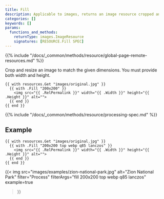 ```yaml
---
title: Fill
description: Applicable to images, returns an image resource cropped and resized to the given dimensions.
categories: []
keywords: []
params:
  functions_and_methods:
    returnType: images.ImageResource
    signatures: [RESOURCE.Fill SPEC]
---
```


{{% include "/docs/_common/methods/resource/global-page-remote-resources.md" %}}

Crop and resize an image to match the given dimensions. You must provide both width and height.

```go-html-template
{{ with resources.Get "images/original.jpg" }}
  {{ with .Fill "200x200" }}
    <img src="{{ .RelPermalink }}" width="{{ .Width }}" height="{{ .Height }}" alt="">
  {{ end }}
{{ end }}
```

{{% include "/docs/_common/methods/resource/processing-spec.md" %}}

## Example

```go-html-template
{{ with resources.Get "images/original.jpg" }}
  {{ with .Fill "200x200 top webp q85 lanczos" }}
    <img src="{{ .RelPermalink }}" width="{{ .Width }}" height="{{ .Height }}" alt="">
  {{ end }}
{{ end }}
```

{{< img
  src="images/examples/zion-national-park.jpg"
  alt="Zion National Park"
  filter="Process"
  filterArgs="fill 200x200 top webp q85 lanczos"
  example=true
>}}
